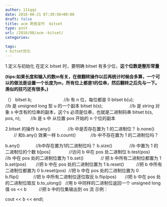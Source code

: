```yaml
---
author: 111qqz
date: 2016-08-21 07:39:56+00:00
draft: false
title: acm 奇技淫巧  bitset
type: post
url: /2016/08/acm--bitset/
categories:

tags:
- bitset优化
---
```


1.定义与初始化
在定义 bitset 时，要明确 bitset 有多少位，**这个位数是整形常量**

**(tips:如果长度和输入的数m有关，在做翻转操作以后再统计时候会多算，一个可以的做法是设置一个长度为m，所有位上都是1的位串，然后翻转之后先与一下。类似的技巧还有很多。)**

（）
bitset<n> b;                          //b 有 n 位，每位都是 0
bitset<n> b(u);                     //b 是 unsigned long 型 u 的一个副本
bitset<n> b(s);                      //b 是 string 对象 s 中含有的位串的副本，这个s 必须是位串，也就是二进制码串
bitset<n> b(s, pos, n);        //b 是 s 中 从位置 pos 开始的 n 个位的副本

2.bitset 的操作
b.any()              //b 中是否存在置为 1 的二进制位？
b.none()             // 和b.any() 效果一样
b.count()            //b 中不存在置为 1 的二进制位吗？

b.any()             //b中存在置为1的二进制位吗？
b.size()              //b 中置为 1 的二进制位的个数
b[pos]               //访问 b 中在 pos 处二进制位
b.test(pos)        //b 中在 pos 处的二进制位置为 1
b.set()              // 把 b 中所有二进制位都置为 1
b.set(pos)        //把 b 中在 pos 处的二进制位置为 1
b.reset()          //把 b 中所有二进制位都置为 0
b.reset(pos)  //把 b 中在 pos 处的二进制位置为 0
b.flip()            //把 b 中所有二进制位逐位取反
b.flip(pos)       //把 b 中在 pos 处的二进制位取反
b.to_ulong()   //用 b 中同样的二进制位返回一个 unsigned long 值
os << b          //把 b 中的位集输出到 os 流
示例：

cout << b << endl;
